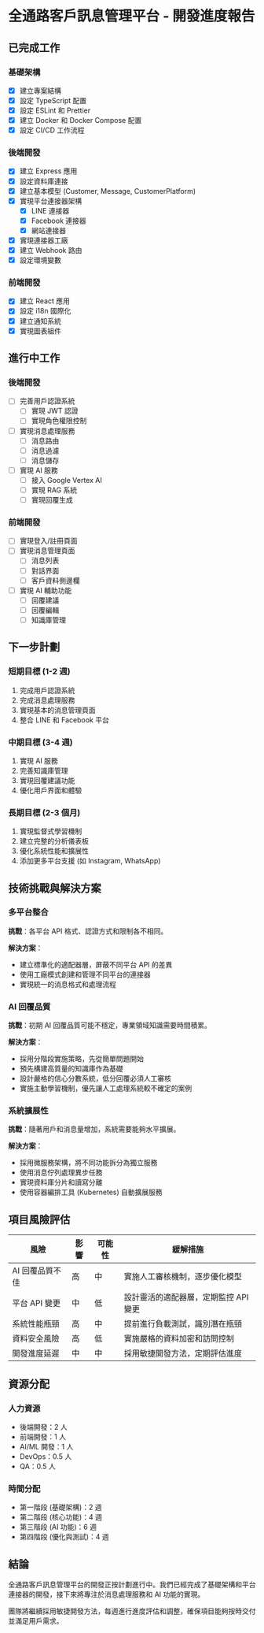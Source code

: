 # 全通路客戶訊息管理平台 - 開發進度報告

## 已完成工作

### 基礎架構

- [x] 建立專案結構
- [x] 設定 TypeScript 配置
- [x] 設定 ESLint 和 Prettier
- [x] 建立 Docker 和 Docker Compose 配置
- [x] 設定 CI/CD 工作流程

### 後端開發

- [x] 建立 Express 應用
- [x] 設定資料庫連接
- [x] 建立基本模型 (Customer, Message, CustomerPlatform)
- [x] 實現平台連接器架構
  - [x] LINE 連接器
  - [x] Facebook 連接器
  - [x] 網站連接器
- [x] 實現連接器工廠
- [x] 建立 Webhook 路由
- [x] 設定環境變數

### 前端開發

- [x] 建立 React 應用
- [x] 設定 i18n 國際化
- [x] 建立通知系統
- [x] 實現圖表組件

## 進行中工作

### 後端開發

- [ ] 完善用戶認證系統
  - [ ] 實現 JWT 認證
  - [ ] 實現角色權限控制
- [ ] 實現消息處理服務
  - [ ] 消息路由
  - [ ] 消息過濾
  - [ ] 消息儲存
- [ ] 實現 AI 服務
  - [ ] 接入 Google Vertex AI
  - [ ] 實現 RAG 系統
  - [ ] 實現回覆生成

### 前端開發

- [ ] 實現登入/註冊頁面
- [ ] 實現消息管理頁面
  - [ ] 消息列表
  - [ ] 對話界面
  - [ ] 客戶資料側邊欄
- [ ] 實現 AI 輔助功能
  - [ ] 回覆建議
  - [ ] 回覆編輯
  - [ ] 知識庫管理

## 下一步計劃

### 短期目標 (1-2 週)

1. 完成用戶認證系統
2. 完成消息處理服務
3. 實現基本的消息管理頁面
4. 整合 LINE 和 Facebook 平台

### 中期目標 (3-4 週)

1. 實現 AI 服務
2. 完善知識庫管理
3. 實現回覆建議功能
4. 優化用戶界面和體驗

### 長期目標 (2-3 個月)

1. 實現監督式學習機制
2. 建立完整的分析儀表板
3. 優化系統性能和擴展性
4. 添加更多平台支援 (如 Instagram, WhatsApp)

## 技術挑戰與解決方案

### 多平台整合

**挑戰**：各平台 API 格式、認證方式和限制各不相同。

**解決方案**：
- 建立標準化的適配器層，屏蔽不同平台 API 的差異
- 使用工廠模式創建和管理不同平台的連接器
- 實現統一的消息格式和處理流程

### AI 回覆品質

**挑戰**：初期 AI 回覆品質可能不穩定，專業領域知識需要時間積累。

**解決方案**：
- 採用分階段實施策略，先從簡單問題開始
- 預先構建高質量的知識庫作為基礎
- 設計嚴格的信心分數系統，低分回覆必須人工審核
- 實施主動學習機制，優先讓人工處理系統較不確定的案例

### 系統擴展性

**挑戰**：隨著用戶和消息量增加，系統需要能夠水平擴展。

**解決方案**：
- 採用微服務架構，將不同功能拆分為獨立服務
- 使用消息佇列處理異步任務
- 實現資料庫分片和讀寫分離
- 使用容器編排工具 (Kubernetes) 自動擴展服務

## 項目風險評估

| 風險 | 影響 | 可能性 | 緩解措施 |
|------|------|--------|----------|
| AI 回覆品質不佳 | 高 | 中 | 實施人工審核機制，逐步優化模型 |
| 平台 API 變更 | 中 | 低 | 設計靈活的適配器層，定期監控 API 變更 |
| 系統性能瓶頸 | 高 | 中 | 提前進行負載測試，識別潛在瓶頸 |
| 資料安全風險 | 高 | 低 | 實施嚴格的資料加密和訪問控制 |
| 開發進度延遲 | 中 | 中 | 採用敏捷開發方法，定期評估進度 |

## 資源分配

### 人力資源

- 後端開發：2 人
- 前端開發：1 人
- AI/ML 開發：1 人
- DevOps：0.5 人
- QA：0.5 人

### 時間分配

- 第一階段 (基礎架構)：2 週
- 第二階段 (核心功能)：4 週
- 第三階段 (AI 功能)：6 週
- 第四階段 (優化與測試)：4 週

## 結論

全通路客戶訊息管理平台的開發正按計劃進行中。我們已經完成了基礎架構和平台連接器的開發，接下來將專注於消息處理服務和 AI 功能的實現。

團隊將繼續採用敏捷開發方法，每週進行進度評估和調整，確保項目能夠按時交付並滿足用戶需求。